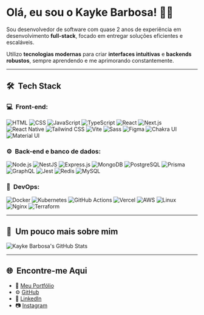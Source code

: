 # Olá, eu sou o Kayke Barbosa! 👋🏼

Sou desenvolvedor de software com quase 2 anos de experiência em desenvolvimento **full-stack**, focado em entregar soluções eficientes e escaláveis. 

Utilizo **tecnologias modernas** para criar **interfaces intuitivas** e **backends robustos**, sempre aprendendo e me aprimorando constantemente.

---

## 🛠 &nbsp;Tech Stack

### 💻 &nbsp;Front-end:
![HTML](https://img.shields.io/badge/-HTML-333333?style=flat&logo=HTML5)
![CSS](https://img.shields.io/badge/-CSS-333333?style=flat&logo=CSS3&logoColor=1572B6)
![JavaScript](https://img.shields.io/badge/-JavaScript-333333?style=flat&logo=javascript)
![TypeScript](https://img.shields.io/badge/-TypeScript-333333?style=flat&logo=typescript&logoColor=2D79C7)
![React](https://img.shields.io/badge/-React-333333?style=flat&logo=react)
![Next.js](https://img.shields.io/badge/-Next.js-333333?style=flat&logo=next.js&logoColor=ffffff)
![React Native](https://img.shields.io/badge/-React%20Native-333333?style=flat&logo=react)
![Tailwind CSS](https://img.shields.io/badge/-Tailwind%20CSS-333333?style=flat&logo=tailwindcss)
![Vite](https://img.shields.io/badge/-Vite-333333?style=flat&logo=vite&logoColor=8892BF)
![Sass](https://img.shields.io/badge/-Sass-333333?style=flat&logo=sass&logoColor=CD6799)
![Figma](https://img.shields.io/badge/-Figma-333333?style=flat&logo=figma)
![Chakra UI](https://img.shields.io/badge/-Chakra%20UI-333333?style=flat&logo=chakraui&logoColor=319795)
![Material UI](https://img.shields.io/badge/-Material%20UI-333333?style=flat&logo=mui&logoColor=007FFF)

### ⚙️ &nbsp;Back-end e banco de dados:
![Node.js](https://img.shields.io/badge/-Node.js-333333?style=flat&logo=node.js)
![NestJS](https://img.shields.io/badge/-NestJS-333333?style=flat&logo=nestjs&logoColor=E535AB)
![Express.js](https://img.shields.io/badge/-Express.js-333333?style=flat&logo=express)
![MongoDB](https://img.shields.io/badge/-MongoDB-333333?style=flat&logo=mongodb)
![PostgreSQL](https://img.shields.io/badge/-PostgreSQL-333333?style=flat&logo=postgresql)
![Prisma](https://img.shields.io/badge/-Prisma-333333?style=flat&logo=prisma)
![GraphQL](https://img.shields.io/badge/-GraphQL-333333?style=flat&logo=graphql&logoColor=E535AB)
![Jest](https://img.shields.io/badge/-Jest-333333?style=flat&logo=jest&logoColor=E535AB)
![Redis](https://img.shields.io/badge/-Redis-333333?style=flat&logo=redis)
![MySQL](https://img.shields.io/badge/-MySQL-333333?style=flat&logo=mysql&logoColor=00758F)

### 🔧 &nbsp;DevOps:
![Docker](https://img.shields.io/badge/-Docker-333333?style=flat&logo=docker)
![Kubernetes](https://img.shields.io/badge/-Kubernetes-333333?style=flat&logo=kubernetes)
![GitHub Actions](https://img.shields.io/badge/-GitHub%20Actions-333333?style=flat&logo=github-actions)
![Vercel](https://img.shields.io/badge/-Vercel-333333?style=flat&logo=vercel)
![AWS](https://img.shields.io/badge/-AWS-333333?style=flat&logo=amazon-aws)
![Linux](https://img.shields.io/badge/-Linux-333333?style=flat&logo=linux)
![Nginx](https://img.shields.io/badge/-Nginx-333333?style=flat&logo=nginx)
![Terraform](https://img.shields.io/badge/-Terraform-333333?style=flat&logo=terraform&logoColor=5C4EE5)

---

## 🚀 &nbsp;Um pouco mais sobre mim
![Kayke Barbosa's GitHub Stats](https://github-readme-stats.vercel.app/api?username=kaykeeb3&show_icons=true&theme=dracula)

---

## 🌐 &nbsp;Encontre-me Aqui
- 🚀 [Meu Portfólio](https://kaykebl-dev.vercel.app/)
- ⚙ [GitHub](https://github.com/kaykeeb3)
- 💼 [LinkedIn](https://www.linkedin.com/in/kayke-barbosa-loiola)
- 📷 [Instagram](https://instagram.com/kaykee_bl)

